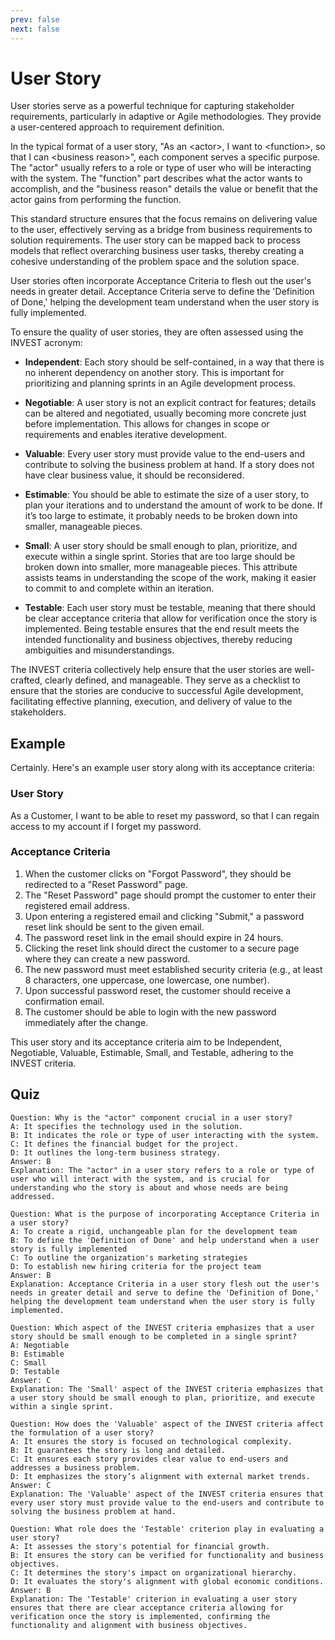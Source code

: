 ```yaml
---
prev: false
next: false
---
```


# User Story

User stories serve as a powerful technique for capturing stakeholder requirements, particularly in adaptive or Agile methodologies. They provide a user-centered approach to requirement definition.

In the typical format of a user story, "As an &lt;actor&gt;, I want to &lt;function&gt;, so that I can &lt;business reason&gt;", each component serves a specific purpose. The "actor" usually refers to a role or type of user who will be interacting with the system. The "function" part describes what the actor wants to accomplish, and the "business reason" details the value or benefit that the actor gains from performing the function.

This standard structure ensures that the focus remains on delivering value to the user, effectively serving as a bridge from business requirements to solution requirements. The user story can be mapped back to process models that reflect overarching business user tasks, thereby creating a cohesive understanding of the problem space and the solution space.

User stories often incorporate Acceptance Criteria to flesh out the user's needs in greater detail. Acceptance Criteria serve to define the 'Definition of Done,' helping the development team understand when the user story is fully implemented.

To ensure the quality of user stories, they are often assessed using the INVEST acronym:

- **Independent**: Each story should be self-contained, in a way that there is no inherent dependency on another story. This is important for prioritizing and planning sprints in an Agile development process.
- **Negotiable**: A user story is not an explicit contract for features; details can be altered and negotiated, usually becoming more concrete just before implementation. This allows for changes in scope or requirements and enables iterative development.

- **Valuable**: Every user story must provide value to the end-users and contribute to solving the business problem at hand. If a story does not have clear business value, it should be reconsidered.

- **Estimable**: You should be able to estimate the size of a user story, to plan your iterations and to understand the amount of work to be done. If it’s too large to estimate, it probably needs to be broken down into smaller, manageable pieces.

- **Small**: A user story should be small enough to plan, prioritize, and execute within a single sprint. Stories that are too large should be broken down into smaller, more manageable pieces. This attribute assists teams in understanding the scope of the work, making it easier to commit to and complete within an iteration.

- **Testable**: Each user story must be testable, meaning that there should be clear acceptance criteria that allow for verification once the story is implemented. Being testable ensures that the end result meets the intended functionality and business objectives, thereby reducing ambiguities and misunderstandings.

The INVEST criteria collectively help ensure that the user stories are well-crafted, clearly defined, and manageable. They serve as a checklist to ensure that the stories are conducive to successful Agile development, facilitating effective planning, execution, and delivery of value to the stakeholders.

## Example

Certainly. Here's an example user story along with its acceptance criteria:

### User Story

As a Customer, I want to be able to reset my password, so that I can regain access to my account if I forget my password.

### Acceptance Criteria

1. When the customer clicks on "Forgot Password", they should be redirected to a "Reset Password" page.
2. The "Reset Password" page should prompt the customer to enter their registered email address.
3. Upon entering a registered email and clicking "Submit," a password reset link should be sent to the given email.
4. The password reset link in the email should expire in 24 hours.
5. Clicking the reset link should direct the customer to a secure page where they can create a new password.
6. The new password must meet established security criteria (e.g., at least 8 characters, one uppercase, one lowercase, one number).
7. Upon successful password reset, the customer should receive a confirmation email.
8. The customer should be able to login with the new password immediately after the change.

This user story and its acceptance criteria aim to be Independent, Negotiable, Valuable, Estimable, Small, and Testable, adhering to the INVEST criteria.

## Quiz

```quiz
Question: Why is the "actor" component crucial in a user story?
A: It specifies the technology used in the solution.
B: It indicates the role or type of user interacting with the system.
C: It defines the financial budget for the project.
D: It outlines the long-term business strategy.
Answer: B
Explanation: The "actor" in a user story refers to a role or type of user who will interact with the system, and is crucial for understanding who the story is about and whose needs are being addressed.

Question: What is the purpose of incorporating Acceptance Criteria in a user story?
A: To create a rigid, unchangeable plan for the development team
B: To define the 'Definition of Done' and help understand when a user story is fully implemented
C: To outline the organization's marketing strategies
D: To establish new hiring criteria for the project team
Answer: B
Explanation: Acceptance Criteria in a user story flesh out the user's needs in greater detail and serve to define the 'Definition of Done,' helping the development team understand when the user story is fully implemented.

Question: Which aspect of the INVEST criteria emphasizes that a user story should be small enough to be completed in a single sprint?
A: Negotiable
B: Estimable
C: Small
D: Testable
Answer: C
Explanation: The 'Small' aspect of the INVEST criteria emphasizes that a user story should be small enough to plan, prioritize, and execute within a single sprint.

Question: How does the 'Valuable' aspect of the INVEST criteria affect the formulation of a user story?
A: It ensures the story is focused on technological complexity.
B: It guarantees the story is long and detailed.
C: It ensures each story provides clear value to end-users and addresses a business problem.
D: It emphasizes the story’s alignment with external market trends.
Answer: C
Explanation: The 'Valuable' aspect of the INVEST criteria ensures that every user story must provide value to the end-users and contribute to solving the business problem at hand.

Question: What role does the 'Testable' criterion play in evaluating a user story?
A: It assesses the story's potential for financial growth.
B: It ensures the story can be verified for functionality and business objectives.
C: It determines the story's impact on organizational hierarchy.
D: It evaluates the story's alignment with global economic conditions.
Answer: B
Explanation: The 'Testable' criterion in evaluating a user story ensures that there are clear acceptance criteria allowing for verification once the story is implemented, confirming the functionality and alignment with business objectives.
```
